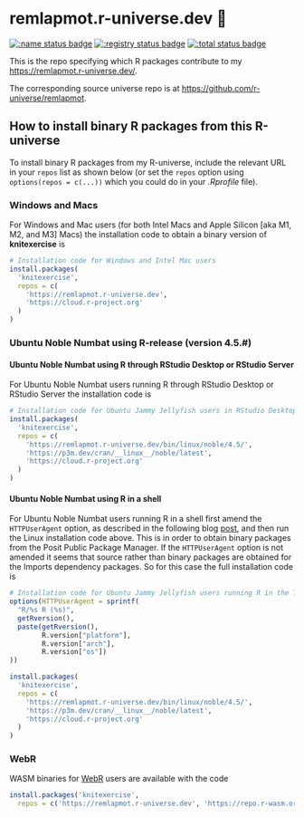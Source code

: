 # remlapmot.r-universe.dev :rocket:

[![:name status badge](https://remlapmot.r-universe.dev/badges/:name)](https://remlapmot.r-universe.dev/)
[![:registry status badge](https://remlapmot.r-universe.dev/badges/:registry)](https://github.com/r-universe/remlapmot/actions/workflows/sync.yml)
[![:total status badge](https://remlapmot.r-universe.dev/badges/:total)](https://remlapmot.r-universe.dev/)

This is the repo specifying which R packages contribute to my <https://remlapmot.r-universe.dev/>.

The corresponding source universe repo is at <https://github.com/r-universe/remlapmot>.

## How to install binary R packages from this R-universe

To install binary R packages from my R-universe, include the relevant URL in your `repos` list as shown below (or set the `repos` option using `options(repos = c(...))` which you could do in your *.Rprofile* file).

### Windows and Macs

For Windows and Mac users (for both Intel Macs and Apple Silicon [aka M1, M2, and M3] Macs) the installation code to obtain a binary version of **knitexercise** is

```r
# Installation code for Windows and Intel Mac users
install.packages(
  'knitexercise',
  repos = c(
    'https://remlapmot.r-universe.dev',
    'https://cloud.r-project.org'
  )
)
```

### Ubuntu Noble Numbat using R-release (version 4.5.#)

#### Ubuntu Noble Numbat using R through RStudio Desktop or RStudio Server

For Ubuntu Noble Numbat users running R through RStudio Desktop or RStudio Server the installation code is

```r
# Installation code for Ubuntu Jammy Jellyfish users in RStudio Desktop or Server
install.packages(
  'knitexercise',
  repos = c(
    'https://remlapmot.r-universe.dev/bin/linux/noble/4.5/',
    'https://p3m.dev/cran/__linux__/noble/latest',
    'https://cloud.r-project.org'
  )
)
```

#### Ubuntu Noble Numbat using R in a shell

For Ubuntu Noble Numbat users running R in a shell first amend the `HTTPUserAgent` option, as described in the following blog [post](https://tshafer.com/blog/2023/07/posit-package-manager-linux), and then run the Linux installation code above. This is in order to obtain binary packages from the Posit Public Package Manager. If the `HTTPUserAgent` option is not amended it seems that source rather than binary packages are obtained for the Imports dependency packages. So for this case the full installation code is

```r
# Installation code for Ubuntu Jammy Jellyfish users running R in the Terminal
options(HTTPUserAgent = sprintf(
  "R/%s R (%s)",
  getRversion(),
  paste(getRversion(),
        R.version["platform"],
        R.version["arch"],
        R.version["os"])
))

install.packages(
  'knitexercise',
  repos = c(
    'https://remlapmot.r-universe.dev/bin/linux/noble/4.5/',
    'https://p3m.dev/cran/__linux__/noble/latest',
    'https://cloud.r-project.org'
  )
)
```

### WebR

WASM binaries for [WebR](https://docs.r-wasm.org/webr/latest/) users are available with the code

```r
install.packages('knitexercise',
  repos = c('https://remlapmot.r-universe.dev', 'https://repo.r-wasm.org'))
```
